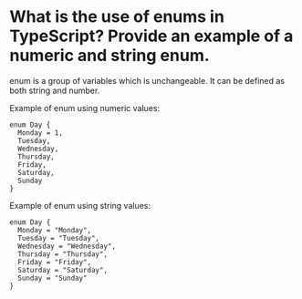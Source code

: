 # What is the use of enums in TypeScript? Provide an example of a numeric and string enum.
enum is a group of variables which is unchangeable. It can be defined as both string and number.

Example of enum using numeric values:
```
enum Day {
  Monday = 1,
  Tuesday,
  Wednesday,
  Thursday,
  Friday,
  Saturday,
  Sunday
}

```

Example of enum using string values:
```
enum Day {
  Monday = "Monday",
  Tuesday = "Tuesday",
  Wednesday = "Wednesday",
  Thursday = "Thursday",
  Friday = "Friday",
  Saturday = "Saturday",
  Sunday = "Sunday"
}

```


